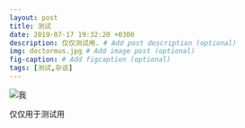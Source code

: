 ```yaml
---
layout: post
title: 测试
date: 2019-07-17 19:32:20 +0300
description: 仅仅测试用. # Add post description (optional)
img: doctormus.jpg # Add image post (optional)
fig-caption: # Add figcaption (optional)
tags: [测试,杂谈]
---
```


![我]({{site.baseurl}}/assets/img/doctormus.jpg)

仅仅用于测试用